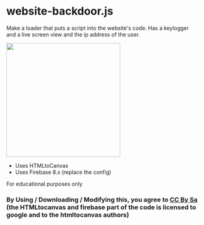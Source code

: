 # website-backdoor.js
Make a loader that puts a script into the website's code. Has a keylogger and a live screen view and the ip address of the user.

<img src="https://user-images.githubusercontent.com/86854740/193570764-7313f532-1e15-4fd4-94ff-0c88aee5498c.png" style="width:300px"/>

- Uses HTMLtoCanvas
- Uses Firebase 8.x (replace the config)

For educational purposes only

### By Using / Downloading / Modifying this, you agree to [CC By Sa](https://creativecommons.org/licenses/by-sa/4.0/) (the HTMLtocanvas and firebase part of the code is licensed to google and to the htmltocanvas authors)
